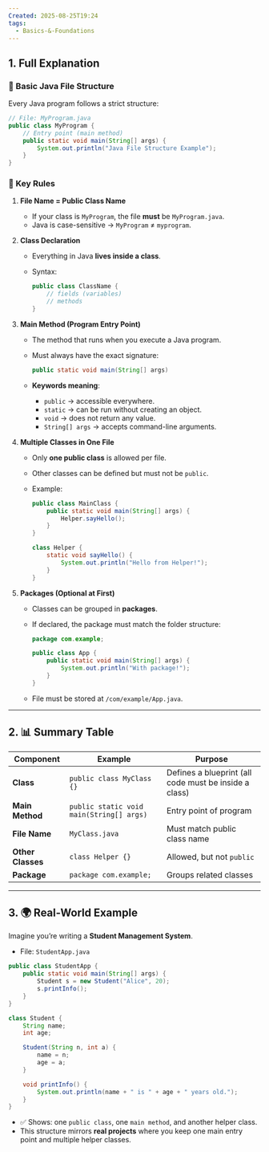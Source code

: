 ```yaml
---
Created: 2025-08-25T19:24
tags:
  - Basics-&-Foundations
---
```

## 1. Full Explanation

### 🔹 Basic Java File Structure

Every Java program follows a strict structure:

```Java
// File: MyProgram.java
public class MyProgram {
    // Entry point (main method)
    public static void main(String[] args) {
        System.out.println("Java File Structure Example");
    }
}

```

### 🔹 Key Rules

1. **File Name = Public Class Name**
    - If your class is `MyProgram`, the file **must** be `MyProgram.java`.
    - Java is case-sensitive → `MyProgram` ≠ `myprogram`.
2. **Class Declaration**
    - Everything in Java **lives inside a class**.
    - Syntax:
        
        ```Java
        public class ClassName {
            // fields (variables)
            // methods
        }
        
        ```
        
3. **Main Method (Program Entry Point)**
    - The method that runs when you execute a Java program.
    - Must always have the exact signature:
        
        ```Java
        public static void main(String[] args)
        
        ```
        
    - **Keywords meaning**:
        - `public` → accessible everywhere.
        - `static` → can be run without creating an object.
        - `void` → does not return any value.
        - `String[] args` → accepts command-line arguments.
4. **Multiple Classes in One File**
    - Only **one public class** is allowed per file.
    - Other classes can be defined but must not be `public`.
    - Example:
        
        ```Java
        public class MainClass {
            public static void main(String[] args) {
                Helper.sayHello();
            }
        }
        
        class Helper {
            static void sayHello() {
                System.out.println("Hello from Helper!");
            }
        }
        
        ```
        
5. **Packages (Optional at First)**
    - Classes can be grouped in **packages**.
    - If declared, the package must match the folder structure:
        
        ```Java
        package com.example;
        
        public class App {
            public static void main(String[] args) {
                System.out.println("With package!");
            }
        }
        
        ```
        
    - File must be stored at `/com/example/App.java`.

---

## 2. 📊 Summary Table

|Component|Example|Purpose|
|---|---|---|
|**Class**|`public class MyClass {}`|Defines a blueprint (all code must be inside a class)|
|**Main Method**|`public static void main(String[] args)`|Entry point of program|
|**File Name**|`MyClass.java`|Must match public class name|
|**Other Classes**|`class Helper {}`|Allowed, but not `public`|
|**Package**|`package com.example;`|Groups related classes|

---

## 3. 🌍 Real-World Example

Imagine you’re writing a **Student Management System**.

- File: `StudentApp.java`

```Java
public class StudentApp {
    public static void main(String[] args) {
        Student s = new Student("Alice", 20);
        s.printInfo();
    }
}

class Student {
    String name;
    int age;

    Student(String n, int a) {
        name = n;
        age = a;
    }

    void printInfo() {
        System.out.println(name + " is " + age + " years old.");
    }
}

```

- ✅ Shows: one `public class`, one `main method`, and another helper class.
- This structure mirrors **real projects** where you keep one main entry point and multiple helper classes.